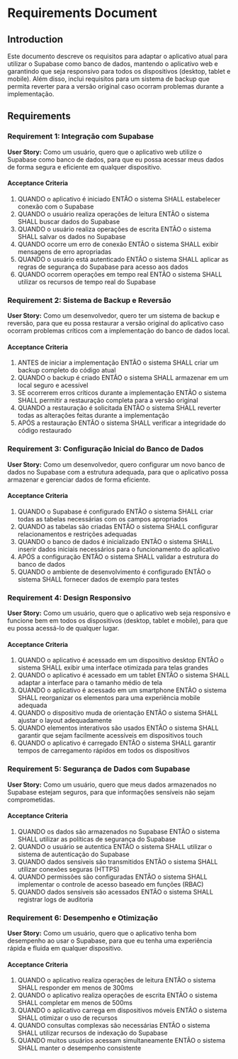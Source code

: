 # Requirements Document

## Introduction

Este documento descreve os requisitos para adaptar o aplicativo atual para utilizar o Supabase como banco de dados, mantendo o aplicativo web e garantindo que seja responsivo para todos os dispositivos (desktop, tablet e mobile). Além disso, inclui requisitos para um sistema de backup que permita reverter para a versão original caso ocorram problemas durante a implementação.

## Requirements

### Requirement 1: Integração com Supabase

**User Story:** Como um usuário, quero que o aplicativo web utilize o Supabase como banco de dados, para que eu possa acessar meus dados de forma segura e eficiente em qualquer dispositivo.

#### Acceptance Criteria

1. QUANDO o aplicativo é iniciado ENTÃO o sistema SHALL estabelecer conexão com o Supabase
2. QUANDO o usuário realiza operações de leitura ENTÃO o sistema SHALL buscar dados do Supabase
3. QUANDO o usuário realiza operações de escrita ENTÃO o sistema SHALL salvar os dados no Supabase
4. QUANDO ocorre um erro de conexão ENTÃO o sistema SHALL exibir mensagens de erro apropriadas
5. QUANDO o usuário está autenticado ENTÃO o sistema SHALL aplicar as regras de segurança do Supabase para acesso aos dados
6. QUANDO ocorrem operações em tempo real ENTÃO o sistema SHALL utilizar os recursos de tempo real do Supabase

### Requirement 2: Sistema de Backup e Reversão

**User Story:** Como um desenvolvedor, quero ter um sistema de backup e reversão, para que eu possa restaurar a versão original do aplicativo caso ocorram problemas críticos com a implementação do banco de dados local.

#### Acceptance Criteria

1. ANTES de iniciar a implementação ENTÃO o sistema SHALL criar um backup completo do código atual
2. QUANDO o backup é criado ENTÃO o sistema SHALL armazenar em um local seguro e acessível
3. SE ocorrerem erros críticos durante a implementação ENTÃO o sistema SHALL permitir a restauração completa para a versão original
4. QUANDO a restauração é solicitada ENTÃO o sistema SHALL reverter todas as alterações feitas durante a implementação
5. APÓS a restauração ENTÃO o sistema SHALL verificar a integridade do código restaurado

### Requirement 3: Configuração Inicial do Banco de Dados

**User Story:** Como um desenvolvedor, quero configurar um novo banco de dados no Supabase com a estrutura adequada, para que o aplicativo possa armazenar e gerenciar dados de forma eficiente.

#### Acceptance Criteria

1. QUANDO o Supabase é configurado ENTÃO o sistema SHALL criar todas as tabelas necessárias com os campos apropriados
2. QUANDO as tabelas são criadas ENTÃO o sistema SHALL configurar relacionamentos e restrições adequadas
3. QUANDO o banco de dados é inicializado ENTÃO o sistema SHALL inserir dados iniciais necessários para o funcionamento do aplicativo
4. APÓS a configuração ENTÃO o sistema SHALL validar a estrutura do banco de dados
5. QUANDO o ambiente de desenvolvimento é configurado ENTÃO o sistema SHALL fornecer dados de exemplo para testes

### Requirement 4: Design Responsivo

**User Story:** Como um usuário, quero que o aplicativo web seja responsivo e funcione bem em todos os dispositivos (desktop, tablet e mobile), para que eu possa acessá-lo de qualquer lugar.

#### Acceptance Criteria

1. QUANDO o aplicativo é acessado em um dispositivo desktop ENTÃO o sistema SHALL exibir uma interface otimizada para telas grandes
2. QUANDO o aplicativo é acessado em um tablet ENTÃO o sistema SHALL adaptar a interface para o tamanho médio de tela
3. QUANDO o aplicativo é acessado em um smartphone ENTÃO o sistema SHALL reorganizar os elementos para uma experiência mobile adequada
4. QUANDO o dispositivo muda de orientação ENTÃO o sistema SHALL ajustar o layout adequadamente
5. QUANDO elementos interativos são usados ENTÃO o sistema SHALL garantir que sejam facilmente acessíveis em dispositivos touch
6. QUANDO o aplicativo é carregado ENTÃO o sistema SHALL garantir tempos de carregamento rápidos em todos os dispositivos

### Requirement 5: Segurança de Dados com Supabase

**User Story:** Como um usuário, quero que meus dados armazenados no Supabase estejam seguros, para que informações sensíveis não sejam comprometidas.

#### Acceptance Criteria

1. QUANDO os dados são armazenados no Supabase ENTÃO o sistema SHALL utilizar as políticas de segurança do Supabase
2. QUANDO o usuário se autentica ENTÃO o sistema SHALL utilizar o sistema de autenticação do Supabase
3. QUANDO dados sensíveis são transmitidos ENTÃO o sistema SHALL utilizar conexões seguras (HTTPS)
4. QUANDO permissões são configuradas ENTÃO o sistema SHALL implementar o controle de acesso baseado em funções (RBAC)
5. QUANDO dados sensíveis são acessados ENTÃO o sistema SHALL registrar logs de auditoria

### Requirement 6: Desempenho e Otimização

**User Story:** Como um usuário, quero que o aplicativo tenha bom desempenho ao usar o Supabase, para que eu tenha uma experiência rápida e fluida em qualquer dispositivo.

#### Acceptance Criteria

1. QUANDO o aplicativo realiza operações de leitura ENTÃO o sistema SHALL responder em menos de 300ms
2. QUANDO o aplicativo realiza operações de escrita ENTÃO o sistema SHALL completar em menos de 500ms
3. QUANDO o aplicativo carrega em dispositivos móveis ENTÃO o sistema SHALL otimizar o uso de recursos
4. QUANDO consultas complexas são necessárias ENTÃO o sistema SHALL utilizar recursos de indexação do Supabase
5. QUANDO muitos usuários acessam simultaneamente ENTÃO o sistema SHALL manter o desempenho consistente